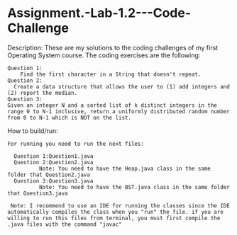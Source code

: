 # Assignment.-Lab-1.2---Code-Challenge

Description:
    These are my solutions to the coding challenges of my first Operating System course. The coding exercises are the following:
    
    Question 1:
        Find the first character in a String that doesn't repeat.
    Question 2:
      Create a data structure that allows the user to (1) add integers and (2) report the median.
    Question 3:
    Given an integer N and a sorted list of k distinct integers in the range 0 to N-1 inclusive, return a uniformly distributed random number from 0 to N-1 which is NOT on the list.
    
How to build/run:

    For running you need to run the next files:
    
      Question 1:Question1.java
      Question 2:Question2.java
              Note: You need to have the Heap.java class in the same folder that Question2.java
      Question 3:Question3.java
              Note: You need to have the BST.java class in the same folder that Question3.java
              
     Note: I recommend to use an IDE for running the classes since the IDE automatically compiles the class when you "run" the file. if you are willing to run this files from terminal, you must first compile the .java files with the command "javac"